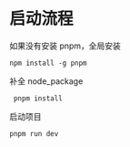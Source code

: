 # 启动流程

如果没有安装 pnpm，全局安装

```shell
npm install -g pnpm
```

补全 node_package

```shell
 pnpm install
```

启动项目

```shell
pnpm run dev
```
